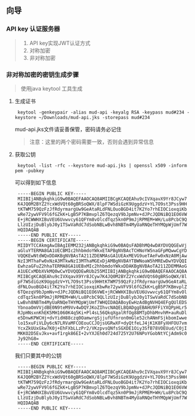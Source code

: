 ## 向导
### API key 认证服务器
> 1. API key实现JWT认证方式
> 2. 对称加密
> 3. 非对称加密

### 非对称加密的密钥生成步骤
> 使用java keytool 工具生成

1. 生成证书

        keytool -genkeypair -alias mud-api -keyalg RSA -keypass mud#234 -keystore ~/Downloads/mud-api.jks -storepass mud#234
        
    mud-api.jks文件请妥善保管，密码请务必记住
    
    > 注意：这里的两个密码需要一致，否则会遇到异常信息        
    
2. 获取公钥
        
        keytool -list -rfc --keystore mud-api.jks | openssl x509 -inform pem -pubkey
        
   可以得到如下信息
   
        -----BEGIN PUBLIC KEY-----
        MIIBIjANBgkqhkiG9w0BAQEFAAOCAQ8AMIIBCgKCAQEAhu9cIVXqavX9Yr8JCyw7
        K4JQ0M2BYZ2YcxWdVQt60gBRSoQWX/8lpF7WSdiGzK9UggdzV+YL7O9st3Pss9HH
        tKTWM759QzFzJfRdyrmargUw9GeAtaRLdFNLOuoBGD4it7K2Yo7rhEIOCioxqiKb
        wRe72ywVFV9l6fGZkK+LgB5P7KBmvplZ6TQezqV9bJpmNv+dJPcJQDNiBQ1EO6VW
        E+jRCWWHXIBuVEU6Uvwvcy61QFYm8vOlcdTqz5kn0P9mJjRPMEM+WH/Lu8PcbC9Q
        LlzUIzjDuBlybJ0y1TSwVaRdC7dSobNBLwBvh8NBTm4MyUaRNQeTHYMQpWjUmf7W
        HQIDAQAB
        -----END PUBLIC KEY-----
        -----BEGIN CERTIFICATE-----
        MIIDYTCCAkmgAwIBAgIEMM232jANBgkqhkiG9w0BAQsFADBhMQ4wDAYDVQQGEwVj
        aGluYTERMA8GA1UECBMIc2hhbmdoYWkxETAPBgNVBAcTCHNoYW5naGFpMQwwCgYD
        VQQKEwNtdWQxDDAKBgNVBAsTA211ZDENMAsGA1UEAxMEVG9ueTAeFw0xNzA0MjAw
        NzI3MThaFw0xNzA3MTkwNzI3MThaMGExDjAMBgNVBAYTBWNoaW5hMREwDwYDVQQI
        EwhzaGFuZ2hhaTERMA8GA1UEBxMIc2hhbmdoYWkxDDAKBgNVBAoTA211ZDEMMAoG
        A1UECxMDbXVkMQ0wCwYDVQQDEwRUb255MIIBIjANBgkqhkiG9w0BAQEFAAOCAQ8A
        MIIBCgKCAQEAhu9cIVXqavX9Yr8JCyw7K4JQ0M2BYZ2YcxWdVQt60gBRSoQWX/8l
        pF7WSdiGzK9UggdzV+YL7O9st3Pss9HHtKTWM759QzFzJfRdyrmargUw9GeAtaRL
        dFNLOuoBGD4it7K2Yo7rhEIOCioxqiKbwRe72ywVFV9l6fGZkK+LgB5P7KBmvplZ
        6TQezqV9bJpmNv+dJPcJQDNiBQ1EO6VWE+jRCWWHXIBuVEU6Uvwvcy61QFYm8vOl
        cdTqz5kn0P9mJjRPMEM+WH/Lu8PcbC9QLlzUIzjDuBlybJ0y1TSwVaRdC7dSobNB
        LwBvh8NBTm4MyUaRNQeTHYMQpWjUmf7WHQIDAQABoyEwHzAdBgNVHQ4EFgQUlEDS
        YbnoaOmVVjdBE0N9teM9Vv4wDQYJKoZIhvcNAQELBQADggEBAHU9FFiYXQPpHLr5
        RJpHNsxnKhEK5MH1060K4q5Ki+Pl4sL56QkqXgalRfOg88MTpDhbMnvhM+auRuDl
        e5DnwKPWCHj+dvYidH88czq0OamwrgSjjufUfnron0mGle52chANmFSjkbomIwwe
        lo15xuFiVLDy6cN7LRVaMFCOEouCCJOjsUGRwXF+dyQtfeLJ4jK1K8FyXHFOU7vm
        YcxZkUUxGkw7K0j+EhFXbLLzPr2/VKzpvsQNfsSGXDE1Oiy3SfB78VOEUud/C0jI
        MKKO2D5EvJkv+avf1rgk86EI+2vYXJEh0d724d725Y2U76NPoYGobNtYCjAdm9c0
        Jy92hG8=
        -----END CERTIFICATE-----
        
   我们只要其中的公钥
        
        -----BEGIN PUBLIC KEY-----
        MIIBIjANBgkqhkiG9w0BAQEFAAOCAQ8AMIIBCgKCAQEAhu9cIVXqavX9Yr8JCyw7
        K4JQ0M2BYZ2YcxWdVQt60gBRSoQWX/8lpF7WSdiGzK9UggdzV+YL7O9st3Pss9HH
        tKTWM759QzFzJfRdyrmargUw9GeAtaRLdFNLOuoBGD4it7K2Yo7rhEIOCioxqiKb
        wRe72ywVFV9l6fGZkK+LgB5P7KBmvplZ6TQezqV9bJpmNv+dJPcJQDNiBQ1EO6VW
        E+jRCWWHXIBuVEU6Uvwvcy61QFYm8vOlcdTqz5kn0P9mJjRPMEM+WH/Lu8PcbC9Q
        LlzUIzjDuBlybJ0y1TSwVaRdC7dSobNBLwBvh8NBTm4MyUaRNQeTHYMQpWjUmf7W
        HQIDAQAB
        -----END PUBLIC KEY-----